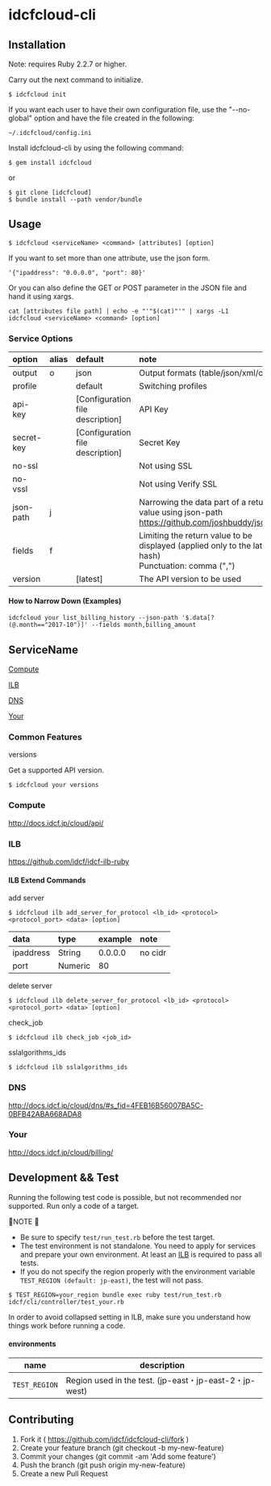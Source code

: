 # idcfcloud-cli

## Installation

Note: requires Ruby 2.2.7 or higher.

Carry out the next command to initialize.

```
$ idcfcloud init
```

If you want each user to have their own configuration file, use the "--no-global" option and have the file created in the following:

```
~/.idcfcloud/config.ini
```

Install idcfcloud-cli by using the following command:

```
$ gem install idcfcloud
```
or
```
$ git clone [idcfcloud]
$ bundle install --path vendor/bundle
```

## Usage

```
$ idcfcloud <serviceName> <command> [attributes] [option]
```

If you want to set more than one attribute, use the json form.

``` ex)
'{"ipaddress": "0.0.0.0", "port": 80}'
```

Or you can also define the GET or POST parameter in the JSON file and hand it using xargs.

``` ex) xargs
cat [attributes file path] | echo -e "'"$(cat)"'" | xargs -L1 idcfcloud <serviceName> <command> [option]
```

### Service Options

| option | alias | default | note |
|:---|:---|:---|:---|
| output | o | json | Output formats (table/json/xml/csv) |
| profile |  | default | Switching profiles |
| api-key |  | [Configuration file description] | API Key |
| secret-key |  | [Configuration file description] | Secret Key |
| no-ssl |  |  | Not using SSL |
| no-vssl |  |  | Not using Verify SSL |
| json-path | j |  | Narrowing the data part of a return value using json-path<br/>https://github.com/joshbuddy/jsonpath |
| fields | f |  | Limiting the return value to be displayed (applied only to the latest hash)<br/>Punctuation: comma (",") |
| version |  | [latest] | The API version to be used |


#### How to Narrow Down (Examples)
```
idcfcloud your list_billing_history --json-path '$.data[?(@.month=="2017-10")]' --fields month,billing_amount
```

## ServiceName
[Compute](#compute)

[ILB](#ilb)

[DNS](#dns)

[Your](#your)

### Common Features

versions

Get a supported API version.

```code
$ idcfcloud your versions
```


### Compute<a name="compute"></a>

http://docs.idcf.jp/cloud/api/

### ILB<a name="ilb"></a>

https://github.com/idcf/idcf-ilb-ruby

#### ILB Extend Commands

add server

``` code
$ idcfcloud ilb add_server_for_protocol <lb_id> <protocol> <protocol_port> <data> [option]
```

| data | type | example | note |
|:---|:---|:---|:---|
| ipaddress | String | 0.0.0.0 | no cidr |
| port | Numeric | 80 |  |

delete server

``` code
$ idcfcloud ilb delete_server_for_protocol <lb_id> <protocol> <protocol_port> <data> [option]
```

check_job

``` code
$ idcfcloud ilb check_job <job_id>
```

sslalgorithms_ids

``` code
$ idcfcloud ilb sslalgorithms_ids
```

### DNS<a name="dns"></a>

http://docs.idcf.jp/cloud/dns/#s_fid=4FEB16B56007BA5C-0BFB42ABA668ADA8

### Your<a name="your"></a>

http://docs.idcf.jp/cloud/billing/

## Development && Test

Running the following test code is possible, but not recommended nor supported.  Run only a code of a target.

🚨NOTE 🚨

- Be sure to specify `test/run_test.rb` before the test target.
- The test environment is not standalone. You need to apply for services and prepare your own environment.
  At least an [ILB](https://www.idcf.jp/cloud/ilb/) is required to pass all tests.
- If you do not specify the region properly with the environment variable `TEST_REGION (default: jp-east)`, the test will not pass.

```code
$ TEST_REGION=your_region bundle exec ruby test/run_test.rb idcf/cli/controller/test_your.rb
```

In order to avoid collapsed setting in ILB, make sure you understand how things work before running a code.

#### environments

|name|description|
|----|-----------|
|`TEST_REGION`|Region used in the test. (jp-east・jp-east-2・jp-west)|

## Contributing

1. Fork it ( https://github.com/idcf/idcfcloud-cli/fork )
2. Create your feature branch (git checkout -b my-new-feature)
3. Commit your changes (git commit -am 'Add some feature')
4. Push the branch (git push origin my-new-feature)
5. Create a new Pull Request
